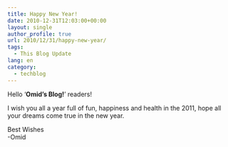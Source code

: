```yaml
---
title: Happy New Year!
date: 2010-12-31T12:03:00+00:00
layout: single
author_profile: true
url: 2010/12/31/happy-new-year/
tags:
  - This Blog Update
lang: en
category: 
  - techblog
---
```

Hello ‘**Omid’s Blog!**’ readers!

I wish you all a year full of fun, happiness and health in the 2011, hope all your dreams come true in the new year. 

Best Wishes  
-Omid